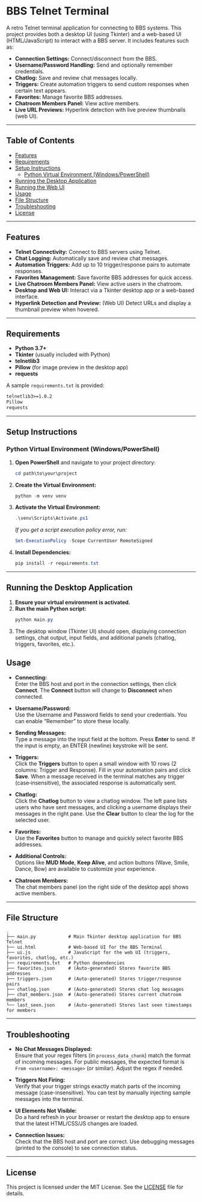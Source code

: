 # BBS Telnet Terminal

A retro Telnet terminal application for connecting to BBS systems. This project provides both a desktop UI (using Tkinter) and a web-based UI (HTML/JavaScript) to interact with a BBS server. It includes features such as:

- **Connection Settings:** Connect/disconnect from the BBS.
- **Username/Password Handling:** Send and optionally remember credentials.
- **Chatlog:** Save and review chat messages locally.
- **Triggers:** Create automation triggers to send custom responses when certain text appears.
- **Favorites:** Manage favorite BBS addresses.
- **Chatroom Members Panel:** View active members.
- **Live URL Previews:** Hyperlink detection with live preview thumbnails (web UI).

---

## Table of Contents

- [Features](#features)
- [Requirements](#requirements)
- [Setup Instructions](#setup-instructions)
  - [Python Virtual Environment (Windows/PowerShell)](#python-virtual-environment-windowspowershell)
- [Running the Desktop Application](#running-the-desktop-application)
- [Running the Web UI](#running-the-web-ui)
- [Usage](#usage)
- [File Structure](#file-structure)
- [Troubleshooting](#troubleshooting)
- [License](#license)

---

## Features

- **Telnet Connectivity:** Connect to BBS servers using Telnet.
- **Chat Logging:** Automatically save and review chat messages.
- **Automation Triggers:** Add up to 10 trigger/response pairs to automate responses.
- **Favorites Management:** Save favorite BBS addresses for quick access.
- **Live Chatroom Members Panel:** View active users in the chatroom.
- **Desktop and Web UI:** Interact via a Tkinter desktop app or a web-based interface.
- **Hyperlink Detection and Preview:** (Web UI) Detect URLs and display a thumbnail preview when hovered.

---

## Requirements

- **Python 3.7+**
- **Tkinter** (usually included with Python)
- **telnetlib3**
- **Pillow** (for image preview in the desktop app)
- **requests**

A sample `requirements.txt` is provided:
```txt
telnetlib3>=1.0.2
Pillow
requests
```

---

## Setup Instructions

### Python Virtual Environment (Windows/PowerShell)

1. **Open PowerShell** and navigate to your project directory:
   ```powershell
   cd path\to\your\project
   ```

2. **Create the Virtual Environment:**
   ```powershell
   python -m venv venv
   ```

3. **Activate the Virtual Environment:**
   ```powershell
   .\venv\Scripts\Activate.ps1
   ```
   _If you get a script execution policy error, run:_
   ```powershell
   Set-ExecutionPolicy -Scope CurrentUser RemoteSigned
   ```

4. **Install Dependencies:**
   ```powershell
   pip install -r requirements.txt
   ```

---

## Running the Desktop Application

1. **Ensure your virtual environment is activated.**
2. **Run the main Python script:**
   ```powershell
   python main.py
   ```
3. The desktop window (Tkinter UI) should open, displaying connection settings, chat output, input fields, and additional panels (chatlog, triggers, favorites, etc.).


## Usage

- **Connecting:**  
  Enter the BBS host and port in the connection settings, then click **Connect**. The **Connect** button will change to **Disconnect** when connected.

- **Username/Password:**  
  Use the Username and Password fields to send your credentials. You can enable “Remember” to store these locally.

- **Sending Messages:**  
  Type a message into the input field at the bottom. Press **Enter** to send. If the input is empty, an ENTER (newline) keystroke will be sent.

- **Triggers:**  
  Click the **Triggers** button to open a small window with 10 rows (2 columns: Trigger and Response). Fill in your automation pairs and click **Save**. When a message received in the terminal matches any trigger (case‑insensitive), the associated response is automatically sent.

- **Chatlog:**  
  Click the **Chatlog** button to view a chatlog window. The left pane lists users who have sent messages, and clicking a username displays their messages in the right pane. Use the **Clear** button to clear the log for the selected user.

- **Favorites:**  
  Use the **Favorites** button to manage and quickly select favorite BBS addresses.

- **Additional Controls:**  
  Options like **MUD Mode**, **Keep Alive**, and action buttons (Wave, Smile, Dance, Bow) are available to customize your experience.

- **Chatroom Members:**  
  The chat members panel (on the right side of the desktop app) shows active members.

---

## File Structure

```
.
├── main.py            # Main Tkinter desktop application for BBS Telnet
├── ui.html            # Web-based UI for the BBS Terminal
├── ui.js              # JavaScript for the web UI (triggers, favorites, chatlog, etc.)
├── requirements.txt   # Python dependencies
├── favorites.json     # (Auto-generated) Stores favorite BBS addresses
├── triggers.json      # (Auto-generated) Stores trigger/response pairs
├── chatlog.json       # (Auto-generated) Stores chat log messages
├── chat_members.json  # (Auto-generated) Stores current chatroom members
└── last_seen.json     # (Auto-generated) Stores last seen timestamps for members
```

---

## Troubleshooting

- **No Chat Messages Displayed:**  
  Ensure that your regex filters (in `process_data_chunk`) match the format of incoming messages. For public messages, the expected format is `From <username>: <message>` (or similar). Adjust the regex if needed.

- **Triggers Not Firing:**  
  Verify that your trigger strings exactly match parts of the incoming message (case-insensitive). You can test by manually injecting sample messages into the terminal.

- **UI Elements Not Visible:**  
  Do a hard refresh in your browser or restart the desktop app to ensure that the latest HTML/CSS/JS changes are loaded.

- **Connection Issues:**  
  Check that the BBS host and port are correct. Use debugging messages (printed to the console) to see connection status.

---

## License

This project is licensed under the MIT License. See the [LICENSE](LICENSE) file for details.
```
